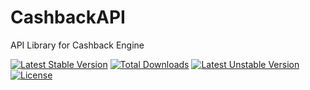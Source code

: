 # CashbackAPI

API Library for Cashback Engine

[![Latest Stable Version](https://poser.pugx.org/jrsaunders/giraffe/v/stable)](https://packagist.org/packages/jrsaunders/giraffe)
[![Total Downloads](https://poser.pugx.org/jrsaunders/giraffe/downloads)](https://packagist.org/packages/jrsaunders/giraffe)
[![Latest Unstable Version](https://poser.pugx.org/jrsaunders/giraffe/v/unstable)](https://packagist.org/packages/jrsaunders/giraffe)
[![License](https://poser.pugx.org/jrsaunders/giraffe/license)](https://packagist.org/packages/jrsaunders/giraffe)